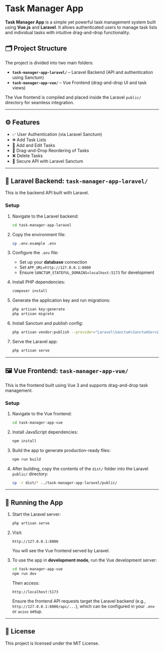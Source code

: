 
# Task Manager App

**Task Manager App** is a simple yet powerful task management system built using **Vue.js** and **Laravel**. It allows authenticated users to manage task lists and individual tasks with intuitive drag-and-drop functionality.

## 🗂️ Project Structure

The project is divided into two main folders:

- **`task-manager-app-laravel/`** – Laravel Backend (API and authentication using Sanctum)
- **`task-manager-app-vue/`** – Vue Frontend (drag-and-drop UI and task views)

The Vue frontend is compiled and placed inside the Laravel `public/` directory for seamless integration.

---

## ⚙️ Features

- ✅ User Authentication (via Laravel Sanctum)  
- ➕ Add Task Lists  
- 📝 Add and Edit Tasks  
- 🔁 Drag-and-Drop Reordering of Tasks  
- ❌ Delete Tasks  
- 🔐 Secure API with Laravel Sanctum

---

## 📁 Laravel Backend: `task-manager-app-laravel/`

This is the backend API built with Laravel.

### Setup

1. Navigate to the Laravel backend:

   ```bash
   cd task-manager-app-laravel
   ```

2. Copy the environment file:

   ```bash
   cp .env.example .env
   ```

3. Configure the `.env` file:
   - Set up your **database** connection
   - Set `APP_URL=http://127.0.0.1:8000`
   - Ensure `SANCTUM_STATEFUL_DOMAINS=localhost:5173` for development

4. Install PHP dependencies:

   ```bash
   composer install
   ```

5. Generate the application key and run migrations:

   ```bash
   php artisan key:generate
   php artisan migrate
   ```

6. Install Sanctum and publish config:

   ```bash
   php artisan vendor:publish --provider="Laravel\Sanctum\SanctumServiceProvider"
   ```

7. Serve the Laravel app:

   ```bash
   php artisan serve
   ```

---

## 🖼️ Vue Frontend: `task-manager-app-vue/`

This is the frontend built using Vue 3 and supports drag-and-drop task management.

### Setup

1. Navigate to the Vue frontend:

   ```bash
   cd task-manager-app-vue
   ```

2. Install JavaScript dependencies:

   ```bash
   npm install
   ```

3. Build the app to generate production-ready files:

   ```bash
   npm run build
   ```

4. After building, copy the contents of the `dist/` folder into the Laravel `public/` directory:

   ```bash
   cp -r dist/* ../task-manager-app-laravel/public/
   ```

---

## 🚀 Running the App

1. Start the Laravel server:

   ```bash
   php artisan serve
   ```

2. Visit:

   ```
   http://127.0.0.1:8000
   ```

   You will see the Vue frontend served by Laravel.

3. To use the app in **development mode**, run the Vue development server:

   ```bash
   cd task-manager-app-vue
   npm run dev
   ```

   Then access:

   ```
   http://localhost:5173
   ```

   Ensure the frontend API requests target the Laravel backend (e.g., `http://127.0.0.1:8000/api/...`), which can be configured in your `.env` or `axios` setup.

---

## 📜 License

This project is licensed under the MIT License.
